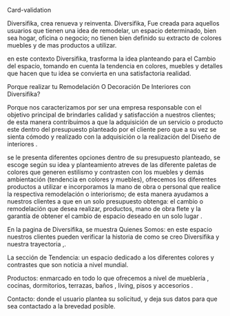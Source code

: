 Card-validation 

Diversifika, crea renueva y reinventa.
 Diversifika, Fue creada para aquellos usuarios que tienen una idea de remodelar, un espacio determinado, bien sea hogar, oficina o negocio; no tienen bien definido su extracto de colores muebles  y de mas productos a utilizar. 

en este contexto Diversifika, trasforma la idea planteando para el Cambio del espacio, tomando en cuenta la tendencia en colores, muebles y detalles que hacen que tu idea se convierta en una satisfactoria realidad. 

Porque  realizar tu Remodelación  O Decoración De Interiores con Diversifika? 

Porque nos caracterizamos por ser una empresa responsable con el objetivo principal de brindarles calidad y satisfacción a nuestros clientes; de esta manera contribuimos a que la adquisición de un servicio o producto este dentro del presupuesto planteado por el cliente pero que a su vez se sienta cómodo  y realizado con la adquisición o la realización del Diseño de interiores .

se le presenta diferentes opciones dentro de su presupuesto planteado,  se escoge según su idea y planteamiento atreves  de las diferente paletas de colores que generen estilismo y contrasten con los muebles  y demás ambientación (tendencia en colores y muebles), ofrecemos los diferentes productos a utilizar e incorporamos la mano de obra o personal que realice  la respectiva remodelación o  interiorismo; de esta manera ayudamos a nuestros clientes a que en un solo presupuesto obtenga:  el cambio o remodelación que desea realizar, productos, mano de obra flete y la garantía de obtener el cambio de espacio deseado  en un solo lugar .

En la pagina de Diversifika, se muestra Quienes Somos: en este espacio  nuestros clientes pueden verificar la historia de como se creo Diversifika y nuestra trayectoria ,.

La sección de Tendencia: un espacio dedicado a  los diferentes colores  y contrastes que son noticia a nivel mundial.

Productos: enmarcado en todo lo que ofrecemos a nivel de mueblería , cocinas, dormitorios, terrazas, baños , living, pisos y accesorios .
 
Contacto: donde el usuario plantea su solicitud,  y deja sus datos para que sea contactado a la brevedad posible. 


